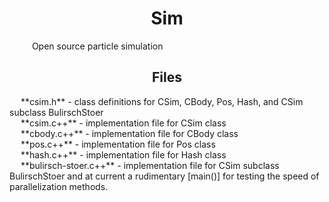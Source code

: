 <h1 align = "center"> Sim </h1>
&emsp; &emsp; Open source particle simulation

<h2 align = "center"> Files </h2>
&emsp; **csim.h** - class definitions for CSim, CBody, Pos, Hash, and CSim subclass BulirschStoer
<br>
&emsp; **csim.c++** - implementation file for CSim class
<br>
&emsp; **cbody.c++** - implementation file for CBody class
<br>
&emsp; **pos.c++** - implementation file for Pos class
<br>
&emsp; **hash.c++** - implementation file for Hash class
<br>
&emsp; **bulirsch-stoer.c++** - implementation file for CSim subclass BulirschStoer and at current a rudimentary 
	[main()] for testing the speed of parallelization methods.
<br>
